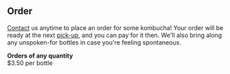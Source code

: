 <h2 class="title gray-alt"><b>Order</b></h2>

[Contact](/contact) us anytime to place an order for some kombucha! Your order will be ready at the next [pick-up](#pickup), and you can pay for it then. We'll also bring along any unspoken-for bottles in case you're feeling spontaneous.

**Orders of any quantity**  
$3.50 per bottle

